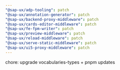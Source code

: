 ```yaml
---
"@sap-ux/adp-tooling": patch
"@sap-ux/annotation-generator": patch
"@sap-ux/backend-proxy-middleware": patch
"@sap-ux/cards-editor-middleware": patch
"@sap-ux/fe-fpm-writer": patch
"@sap-ux/preview-middleware": patch
"@sap-ux/reload-middleware": patch
"@sap-ux/serve-static-middleware": patch
"@sap-ux/ui5-proxy-middleware": patch
---
```


chore: upgrade vocabularies-types + pnpm updates
